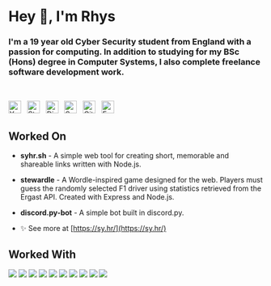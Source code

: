 <h1 align="left">Hey 👋, I'm Rhys</h1>
<h3 align="left">I'm a 19 year old Cyber Security student from England with a passion for computing. In addition to studying for my BSc (Hons) degree in Computer Systems, I also complete freelance software development work.</h3>
<br>
<p align="left">
  <a href="https://sy.hr/youtube"><img src="https://sy.hr/files/youtube_fon.png" alt="YouTube" height="25"></a>&nbsp;&nbsp;
  <a href="https://sy.hr/steam"><img src="https://sy.hr/files/steam.png" alt="Steam" height="25"></a>&nbsp;&nbsp;
  <a href="https://sy.hr/discord"><img src="https://sy.hr/files/discord_f.png" alt="Discord" height="25"></a>&nbsp;&nbsp;
  <a href="https://sy.hr/spotify"><img src="https://sy.hr/files/spotify.png" alt="Spotify" height="25"></a>&nbsp;&nbsp;
  <a href="https://sy.hr/github"><img src="https://sy.hr/files/github.png" alt="GitHub" height="25"></a>&nbsp;&nbsp;
  <a href="mailto:mail@rhysbi.shop"><img src="https://sy.hr/files/envelope-solid.png" alt="Email" height="25"></a>&nbsp;&nbsp;
</p>

<h2> Worked On</h2>

- <p><b>syhr.sh</b> - A simple web tool for creating short, memorable and shareable links written with Node.js.</p>
- <p><b>stewardle</b> - A Wordle-inspired game designed for the web. Players must guess the randomly selected F1 driver using statistics retrieved from the Ergast API. Created with Express and Node.js.</p>
- <p><b>discord.py-bot</b> - A simple bot built in discord.py.</p>

- ✨ See more at [https://sy.hr/](https://sy.hr/)


<h2> Worked With</h2>
<p align="left">
  <img src="https://img.shields.io/badge/python%20-%2314354C.svg?&style=for-the-badge&logo=python&logoColor=white"/>
  <img src="https://img.shields.io/badge/node.js%20-%2343853D.svg?&style=for-the-badge&logo=node.js&logoColor=white"/>
  <img src="https://img.shields.io/badge/javascript%20-%23323330.svg?&style=for-the-badge&logo=javascript&logoColor=%23F7DF1E"/>
  <img src="https://img.shields.io/badge/express.js%20-%23404d59.svg?&style=for-the-badge"/>
  <img src="https://img.shields.io/badge/CSharp%20-%2314354C.svg?&style=for-the-badge&logo=C%20Sharp&logoColor=white"/>
  <img src="https://img.shields.io/badge/mysql-%2300f.svg?&style=for-the-badge&logo=mysql&logoColor=white"/>
  <img src="https://img.shields.io/badge/docker%20-%230db7ed.svg?&style=for-the-badge&logo=docker&logoColor=white"/>
  <img src="https://img.shields.io/badge/css3%20-%231572B6.svg?&style=for-the-badge&logo=css3&logoColor=white"/>
  <img src="https://img.shields.io/badge/html5%20-%23E34F26.svg?&style=for-the-badge&logo=html5&logoColor=white"/>
  <img src="https://img.shields.io/badge/lua-%232C2D72.svg?&style=for-the-badge&logo=lua&logoColor=white"/>
</p>
